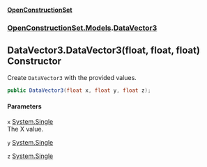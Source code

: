 #### [OpenConstructionSet](index.md 'index')
### [OpenConstructionSet.Models](index.md#OpenConstructionSet_Models 'OpenConstructionSet.Models').[DataVector3](V6n3XG_CfF2EM8PIpjDPDA.md 'OpenConstructionSet.Models.DataVector3')
## DataVector3.DataVector3(float, float, float) Constructor
Create `DataVector3` with the provided values.  
```csharp
public DataVector3(float x, float y, float z);
```
#### Parameters
<a name='OpenConstructionSet_Models_DataVector3_DataVector3(float_float_float)_x'></a>
`x` [System.Single](https://docs.microsoft.com/en-us/dotnet/api/System.Single 'System.Single')  
The X value.
  
<a name='OpenConstructionSet_Models_DataVector3_DataVector3(float_float_float)_y'></a>
`y` [System.Single](https://docs.microsoft.com/en-us/dotnet/api/System.Single 'System.Single')  
  
<a name='OpenConstructionSet_Models_DataVector3_DataVector3(float_float_float)_z'></a>
`z` [System.Single](https://docs.microsoft.com/en-us/dotnet/api/System.Single 'System.Single')  
  

